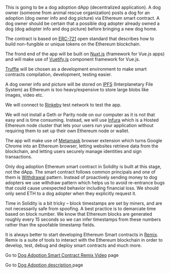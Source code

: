 This is going to be a dog adoption dApp (decentralized application). A dog owner (someone from animal rescue organization) posts a dog for an adoption (dog owner info and dog picture) via Ethereum smart contract. A dog owner should be certain that a possible dog adopter already owned a dog (dog adopter info and dog picture) before bringing a new dog home. 

The contract is based on  [ERC-721](http://erc721.org/) open standard that describes how to build non-fungible or unique tokens on the Ethereum blockchain.

 The frond end of the app will be built on [Nuxt.js](https://nuxtjs.org/) (framework for Vue.js apps)  and will make use of [Vuetify.js](https://vuetifyjs.com/en/) component framework for Vue.js. 
 
 [Truffle](https://truffleframework.com/) will be chosen as a development environment to make smart contracts compilation, development, testing easier. 
 
A dog owner info and picture will be stored on  [IPFS](https://ipfs.infura.io/ipfs/) (Interplanetary File System) as Ethereum is too heavy/expensive to store large blobs like images, video etc.

We will connect to  [Rinkeby](https://www.rinkeby.io/) test network to test the app. 

We will not install a Geth or Parity node on our computer as it is not that easy and is time consuming. Instead, we will use [Infura](https://infura.io/) which is a Hosted Ethereum node cluster that lets your users run your application without requiring them to set up their own Ethereum node or wallet. 

The app will make use of  [Metamask](https://metamask.io/) browser extension which turns Google Chrome into an Ethereum browser, letting websites retrieve data from the blockchain, and letting users securely manage identities and sign transactions.

Only dog adoption Ethereum smart contract in Solidity is built at this stage, not the dApp. 
The smart contract follows common principals and one of them is  [Withdrawal](https://solidity.readthedocs.io/en/v0.4.24/common-patterns.html#withdrawal-from-contracts) pattern. Instead of proactively sending money to dog adopters we use withdraw pattern which helps us to avoid re-entrance bugs that could cause unexpected behavior including financial loss. We should only send ETH to a dog adopter when they explicitly request it. 

Time in Solidity is a bit tricky – block timestamps are set by miners, and are not necessarily safe from spoofing. A best practice is to demarcate time based on block number. We know that Ethereum blocks are generated roughly  every 15 seconds so we can infer timestamps from these numbers rather than the spoofable timestamp fields.

It is always better to start developing Ethereum Smart contracts in  [Remix](https://remix.ethereum.org). Remix is a suite of tools to interact with the Ethereum blockchain in order to develop, test, debug and deploy smart contracts and much more.

Go to [Dog Adoption Smart Contract Remix Video](https://youtu.be/mziWxy2k_pE) page

Go to [Dog Adoption description ](https://ashot72.github.io/solidity-ERC-721--dogadoption-contract/index.html) page 


